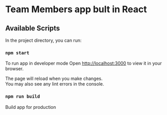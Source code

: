 # Team Members app bult in React


## Available Scripts

In the project directory, you can run:

### `npm start`

To run app in developer mode
Open [http://localhost:3000](http://localhost:3000) to view it in your browser.

The page will reload when you make changes.\
You may also see any lint errors in the console.

### `npm run build`

Build app for production


